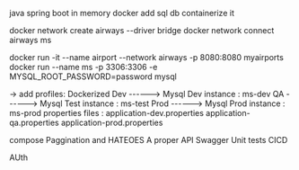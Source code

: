 java spring boot in memory
docker
add sql db 
containerize it



docker network create airways --driver bridge
docker network connect airways ms  

docker run -it --name airport --network airways -p 8080:8080  myairports
docker run  --name ms -p 3306:3306 -e MYSQL_ROOT_PASSWORD=password mysql 

-> add profiles:
    Dockerized
        Dev     ------> Mysql Dev  instance     : ms-dev
        QA      ------> Mysql Test  instance    : ms-test
        Prod    ------> Mysql Prod  instance    : ms-prod
    properties files :
        application-dev.properties
        application-qa.properties
        application-prod.properties
    
compose 
Paggination and HATEOES
A proper API
Swagger
Unit tests
CICD

AUth